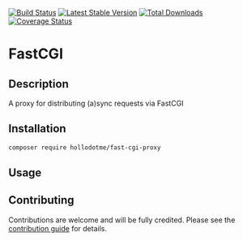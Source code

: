 [![Build Status](https://travis-ci.org/hollodotme/fast-cgi-proxy.svg?branch=master)](https://travis-ci.org/hollodotme/fast-cgi-proxy)
[![Latest Stable Version](https://poser.pugx.org/hollodotme/fast-cgi-proxy/v/stable)](https://packagist.org/packages/hollodotme/fast-cgi-proxy) 
[![Total Downloads](https://poser.pugx.org/hollodotme/fast-cgi-proxy/downloads)](https://packagist.org/packages/hollodotme/fast-cgi-proxy) 
[![Coverage Status](https://coveralls.io/repos/github/hollodotme/fast-cgi-proxy/badge.svg?branch=master)](https://coveralls.io/github/hollodotme/fast-cgi-proxy?branch=master)

# FastCGI

## Description

A proxy for distributing (a)sync requests via FastCGI

## Installation

```bash
composer require hollodotme/fast-cgi-proxy
```

## Usage

## Contributing

Contributions are welcome and will be fully credited. Please see the [contribution guide](CONTRIBUTING.md) for details.


